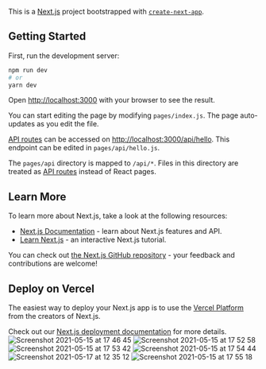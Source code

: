 This is a [Next.js](https://nextjs.org/) project bootstrapped with [`create-next-app`](https://github.com/vercel/next.js/tree/canary/packages/create-next-app).

## Getting Started

First, run the development server:

```bash
npm run dev
# or
yarn dev
```

Open [http://localhost:3000](http://localhost:3000) with your browser to see the result.

You can start editing the page by modifying `pages/index.js`. The page auto-updates as you edit the file.

[API routes](https://nextjs.org/docs/api-routes/introduction) can be accessed on [http://localhost:3000/api/hello](http://localhost:3000/api/hello). This endpoint can be edited in `pages/api/hello.js`.

The `pages/api` directory is mapped to `/api/*`. Files in this directory are treated as [API routes](https://nextjs.org/docs/api-routes/introduction) instead of React pages.

## Learn More

To learn more about Next.js, take a look at the following resources:

- [Next.js Documentation](https://nextjs.org/docs) - learn about Next.js features and API.
- [Learn Next.js](https://nextjs.org/learn) - an interactive Next.js tutorial.

You can check out [the Next.js GitHub repository](https://github.com/vercel/next.js/) - your feedback and contributions are welcome!

## Deploy on Vercel

The easiest way to deploy your Next.js app is to use the [Vercel Platform](https://vercel.com/new?utm_medium=default-template&filter=next.js&utm_source=create-next-app&utm_campaign=create-next-app-readme) from the creators of Next.js.

Check out our [Next.js deployment documentation](https://nextjs.org/docs/deployment) for more details.
![Screenshot 2021-05-15 at 17 46 45](https://user-images.githubusercontent.com/83957052/118370072-4b73a200-b5a6-11eb-96bb-9f1c6bb52be7.png)
![Screenshot 2021-05-15 at 17 52 58](https://user-images.githubusercontent.com/83957052/118370099-6b0aca80-b5a6-11eb-835e-9c86f7a810d7.png)
![Screenshot 2021-05-15 at 17 53 42](https://user-images.githubusercontent.com/83957052/118370112-84ac1200-b5a6-11eb-8683-8ddba42266ab.png)
![Screenshot 2021-05-15 at 17 54 44](https://user-images.githubusercontent.com/83957052/118370145-a907ee80-b5a6-11eb-8d3d-d365661c7640.png)
![Screenshot 2021-05-17 at 12 35 12](https://user-images.githubusercontent.com/83957052/118475388-7d067d80-b70c-11eb-99af-a811fcb58d90.png)
![Screenshot 2021-05-15 at 17 55 18](https://user-images.githubusercontent.com/83957052/118370161-bcb35500-b5a6-11eb-9d4f-6405c9435462.png)

